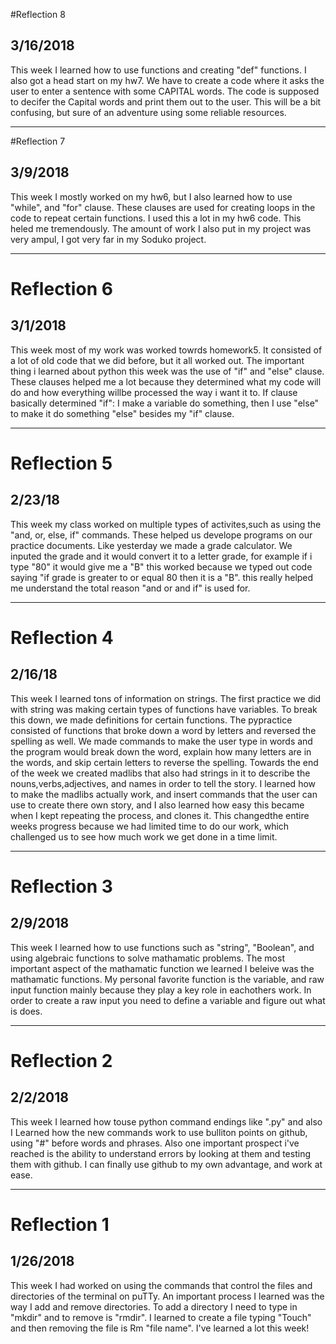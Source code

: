 #Reflection 8
## 3/16/2018
This week I learned how to use functions and creating "def" functions. 
I also got a head start on my hw7. We have to create a code where it asks
the user to enter a sentence with some CAPITAL words. The code is supposed
to decifer the Capital words and print them out to the user. This will be a bit confusing, but sure of an adventure using some reliable resources. 

---

#Reflection 7
## 3/9/2018
This week I mostly worked on my hw6, but I also learned how to use "while",
 and "for" clause. These clauses are used for creating loops in the code 
to repeat certain functions. I used this a lot in my hw6 code. This heled me 
tremendously. The amount of work I also put in my project was very ampul, I 
got very far in my Soduko project. 

---

# Reflection 6
## 3/1/2018
This week most of my work was worked towrds homework5. It consisted of a lot
of old code that we did before, but it all worked out. The important thing 
i learned about python this week was the use of "if" and "else" clause. These
clauses helped me a lot because they determined what my code will do and how everything willbe processed the way i want it to. If clause basically 
determined "if": I make a variable do something, then I use "else" to make it
do something "else" besides my "if" clause. 

---


# Reflection 5
## 2/23/18
This week my class worked on multiple types of activites,such as using the 
"and, or, else, if" commands. These helped us develope programs on our
 practice documents. Like yesterday we made a grade calculator. We inputed the
grade and it would convert it to a letter grade, for example if i type "80"
it would give me a "B" this worked because we typed out code saying
 "if grade is greater to or equal 80 then it is a "B". this really helped me 
understand the total reason "and or and if" is used for.

---

# Reflection 4
## 2/16/18
This week I learned tons of information on strings. The first practice we did 
with string was making certain types of functions have variables.
To break this down, we made definitions for certain functions.
The pypractice consisted of functions that broke down a word by letters and
reversed the spelling as well. We made commands to make the user type in words
and the program would break down the word, explain how many letters are in 
the words, and skip certain letters to reverse the spelling. Towards the end of
the week we created madlibs that also had strings in it to describe
the nouns,verbs,adjectives, and names in order to tell the story. I learned how to make the madlibs actually work, and insert commands
that the user can use to create there own story, and I also learned
how easy this became when I kept repeating the process, and clones it.
This changedthe entire weeks progress because we had limited time to do
our work, which challenged us to see how much work we get done in a time limit. 

---

# Reflection 3
## 2/9/2018
This week I learned how to use functions such as "string", "Boolean", and using algebraic functions to solve mathamatic problems. The most 
important aspect of the mathamatic function we learned I beleive was the mathamatic functions. My personal favorite function is the variable, and raw
input function mainly because they play a key role in eachothers work. In order to create a raw input you need to define a variable and figure out
what is does. 

---

# Reflection 2
## 2/2/2018
This week I learned how touse python command endings like ".py" and also I 
Learned how the new commands work to use bulliton points on github, using "#" before words and phrases.
Also one important prospect i've reached is the ability to understand errors by looking at them and testing them with github. I can finally use github to my own advantage, and work at ease.  

---

# Reflection 1
## 1/26/2018
This week I had worked on using the commands that control the files and directories of the terminal on puTTy.
An important process I learned was the way I add and remove directories. 
To add a directory I need to type in "mkdir" and to remove is "rmdir".
I learned to create a file typing "Touch" and then removing the file is Rm "file name".
I've learned a lot this week!


